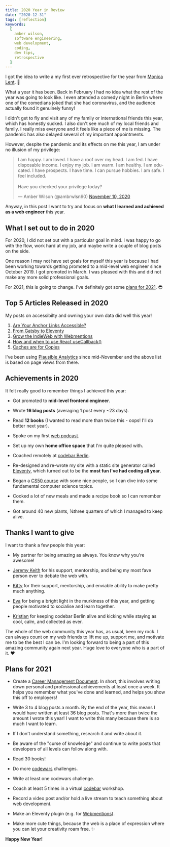 ```yaml
---
title: 2020 Year in Review
date: "2020-12-31"
tags: [reflection]
keywords:
  [
    amber wilson,
    software engineering,
    web development,
    coding,
    dev tips,
    retrospective
  ]
---
```


I got the idea to write a my first ever retrospective for the year from <a href="https://monicalent.com/">Monica Lent</a>. <span role="img" aria-hidden="true">&#128591;</span>

What a year it has been. Back in February I had no idea what the rest of the year was going to look like. I even attended a comedy night in Berlin where one of the comedians joked that she had coronavirus, and the audience actually found it genuinely funny! 

I didn't get to fly and visit any of my family or international friends this year, which has honestly sucked. I also don't see much of my local friends and family. I really miss everyone and it feels like a piece of me is missing. The pandemic has also delayed several of my important appointments. 

However, despite the pandemic and its effects on me this year, I am under no illusion of my privilege:

<blockquote class="twitter-tweet"><p lang="en" dir="ltr">I am happy. I am loved. I have a roof over my head. I am fed. I have disposable income. I enjoy my job. I am warm. I am healthy. I am educated. I have prospects. I have time. I can pursue hobbies. I am safe. I feel included.<br><br>Have you checked your privilege today?</p>&mdash; Amber Wilson (@ambrwlsn90) <a href="https://twitter.com/ambrwlsn90/status/1326196231371182083?ref_src=twsrc%5Etfw">November 10, 2020</a></blockquote>

Anyway, in this post I want to try and focus on <strong>what I learned and achieved as a web engineer</strong> this year.

## What I set out to do in 2020

For 2020, I did not set out with a particular goal in mind. I was happy to go with the flow, work hard at my job, and maybe write a couple of blog posts on the side. 

One reason I may not have set goals for myself this year is because I had been working towards getting promoted to a mid-level web engineer since October 2019. I got promoted in March. I was pleased with this and did not make any more solid professional goals.

For 2021, this is going to change. I've definitely got some [plans for 2021](#plans-for-2021). <span role="img" aria-hidden="true">&#128526;</span>

## Top 5 Articles Released in 2020

My posts on accessibilty and owning your own data did well this year!

1. [Are Your Anchor Links Accessible?](https://amberwilson.co.uk/blog/are-your-anchor-links-accessible/)
2. [From Gatsby to Eleventy](https://amberwilson.co.uk/blog/from-gatsby-to-eleventy/)
3. [Grow the IndieWeb with Webmentions](https://amberwilson.co.uk/blog/grow-the-indieweb-with-webmentions/)
4. [How and when to use React useCallback()](http://localhost:8080/blog/how-and-when-to-use-react-usecallback/)
5. [Caches are for Copies](https://amberwilson.co.uk/blog/caches-are-for-copies/)

 I've been using [Plausible Analytics](https://plausible.io/) since mid-November and the above list is based on page views from there.

## Achievements in 2020

It felt really good to remember things I achieved this year:

- Got promoted to **mid-level frontend engineer**.

- Wrote **16 blog posts** (averaging 1 post every ~23 days).

- Read **12 books** (I wanted to read more than twice this - oops! I'll do better next year).

- Spoke on my first [web podcast](https://aquestionofcode.com/62-what-is-it-like-to-have-a-mentor-amber-wilson/).

- Set up my own **home office space** that I'm quite pleased with.

- Coached remotely at [codebar Berlin](https://codebar.io/berlin).

- Re-designed and re-wrote my site with a static site generator called [Eleventy](https://www.11ty.dev/), which turned out to be the **most fun I've had coding all year**.

- Began a [CS50 course](https://cs50.harvard.edu/college/2020/fall/) with some nice people, so I can dive into some fundamental computer science topics.

- Cooked a lot of new meals and made a recipe book so I can remember them.

- Got around 40 new plants, <span aria-hidden="true">&#190;</span><span class="hidden">three quarters</span> of which I managed to keep alive.

## Thanks I want to give

I want to thank a few people this year:

- My partner for being amazing as always. You know why you're awesome!

- [Jeremy Keith](https://adactio.com) for his support, mentorship, and being my most fave person ever to debate the web with.

- [Kitty](https://hugogiraudel.com) for their support, mentorship, and enviable ability to make pretty much anything.

- [Eva](https://includejs.dev/) for being a bright light in the murkiness of this year, and getting people motivated to socialise and learn together.

- [Kristian](https://twitter.com/khamiltonuk) for keeping codebar Berlin alive and kicking while staying as cool, calm, and collected as ever.

The whole of the web community this year has, as usual, been my rock. I can always count on my web friends to lift me up, support me, and motivate me to be the best I can be. I'm looking forward to being a part of this amazing community again next year. Huge love to everyone who is a part of it. <span aria-hidden="true">&#9829;</span>

## Plans for 2021

- Create a [Career Management Document](https://alistapart.com/article/the-career-management-document/). In short, this involves writing down personal and professional achievements at least once a week. It helps you remember what you've done and learned, and helps you show this off to employers!

- Write 3 to 4 blog posts a month. By the end of the year, this means I would have written at least 36 blog posts. That's more than twice the amount I wrote this year! I want to write this many because there is so much I want to learn.

- If I don't understand something, research it and write about it.

- Be aware of the "curse of knowledge" and continue to write posts that developers of all levels can follow along with. 

- Read 30 books!

- Do more [codewars](https://www.codewars.com/) challenges.

- Write at least one codewars challenge.

- Coach at least 5 times in a virtual [codebar](https://codebar.io/) workshop.

- Record a video post and/or hold a live stream to teach something about web development.

- Make an Eleventy plugin (e.g. for [Webmentions](https://indieweb.org/Webmention)).

- Make more cute things, because the web is a place of expression where you can let your creativity roam free. <span aria-hidden="true">&#x2728;</span>

<strong>Happy New Year!</strong>
